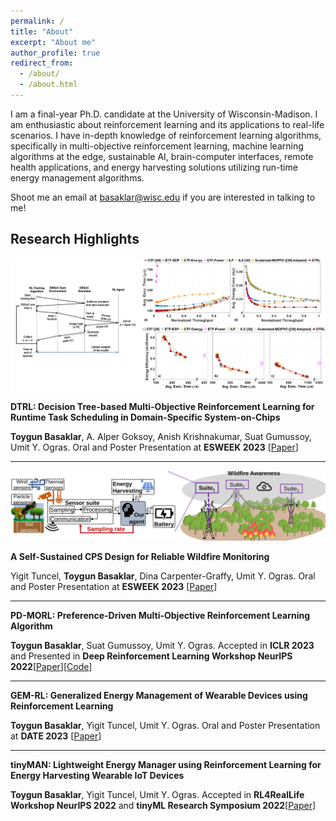 ```yaml
---
permalink: /
title: "About"
excerpt: "About me"
author_profile: true
redirect_from: 
  - /about/
  - /about.html
---
```


<!-- This is the front page of a website that is powered by the [academicpages template](https://github.com/academicpages/academicpages.github.io) and hosted on GitHub pages. [GitHub pages](https://pages.github.com) is a free service in which websites are built and hosted from code and data stored in a GitHub repository, automatically updating when a new commit is made to the respository. This template was forked from the [Minimal Mistakes Jekyll Theme](https://mmistakes.github.io/minimal-mistakes/) created by Michael Rose, and then extended to support the kinds of content that academics have: publications, talks, teaching, a portfolio, blog posts, and a dynamically-generated CV. You can fork [this repository](https://github.com/academicpages/academicpages.github.io) right now, modify the configuration and markdown files, add your own PDFs and other content, and have your own site for free, with no ads! An older version of this template powers my own personal website at [stuartgeiger.com](http://stuartgeiger.com), which uses [this Github repository](https://github.com/staeiou/staeiou.github.io). -->
I am a final-year Ph.D. candidate at the University of Wisconsin-Madison. I am enthusiastic about reinforcement learning and its applications to real-life scenarios. I have in-depth knowledge of reinforcement learning algorithms, specifically in multi-objective reinforcement learning, machine learning algorithms at the edge, sustainable AI, brain-computer interfaces, remote health applications, and energy harvesting solutions utilizing run-time energy management algorithms.

Shoot me an email at [basaklar@wisc.edu](mailto:basaklar@wisc.edu) if you are interested in talking to me!

Research Highlights
------

![DTRL](/images/github_pic.png)

**DTRL: Decision Tree-based Multi-Objective Reinforcement Learning for Runtime Task Scheduling in Domain-Specific System-on-Chips**

**Toygun Basaklar**, A. Alper Goksoy, Anish Krishnakumar, Suat Gumussoy, Umit Y. Ogras. Oral and Poster Presentation at **ESWEEK 2023** [[Paper](https://dl.acm.org/doi/full/10.1145/3609108)] 

****

![Wildfire](/images/wildfire_overview.svg)

**A Self-Sustained CPS Design for Reliable Wildfire Monitoring**

Yigit Tuncel, **Toygun Basaklar**, Dina Carpenter-Graffy, Umit Y. Ogras. Oral and Poster Presentation at **ESWEEK 2023** [[Paper](https://dl.acm.org/doi/full/10.1145/3608100)]

****

**PD-MORL: Preference-Driven Multi-Objective Reinforcement Learning Algorithm**

**Toygun Basaklar**, Suat Gumussoy, Umit Y. Ogras. Accepted in **ICLR 2023** and Presented in **Deep Reinforcement Learning Workshop NeurIPS 2022**[[Paper](https://arxiv.org/abs/2208.07914)][[Code](https://github.com/tbasaklar/PDMORL-Preference-Driven-Multi-Objective-Reinforcement-Learning-Algorithm)]

****

**GEM-RL: Generalized Energy Management of Wearable Devices using Reinforcement Learning**

**Toygun Basaklar**, Yigit Tuncel, Umit Y. Ogras. Oral and Poster Presentation at **DATE 2023** [[Paper](https://ieeexplore.ieee.org/abstract/document/10137228)]

****

**tinyMAN: Lightweight Energy Manager using Reinforcement Learning for Energy Harvesting Wearable IoT Devices**

**Toygun Basaklar**, Yigit Tuncel, Umit Y. Ogras. Accepted in **RL4RealLife Workshop NeurIPS 2022** and **tinyML Research Symposium 2022**[[Paper](https://arxiv.org/abs/2202.09297)]
